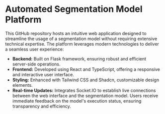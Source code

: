 # Automated Segmentation Model Platform

This GitHub repository hosts an intuitive web application designed to streamline the usage of a segmentation model without requiring extensive technical expertise. The platform leverages modern technologies to deliver a seamless user experience:

- **Backend:** Built on Flask framework, ensuring robust and efficient server-side operations.
- **Frontend:** Developed using React and TypeScript, offering a responsive and interactive user interface.
- **Styling:** Enhanced with Tailwind CSS and Shadcn, customizable design elements.
- **Real-time Updates:** Integrates Socket.IO to establish live connections between the web interface and the segmentation model. Users receive immediate feedback on the model's execution status, ensuring transparency and efficiency.
